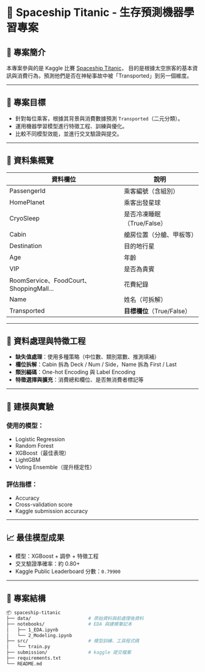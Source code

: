 # 🚀 Spaceship Titanic - 生存預測機器學習專案

## 📘 專案簡介
本專案參與的是 Kaggle 比賽 [Spaceship Titanic](https://www.kaggle.com/competitions/spaceship-titanic)，
目的是根據太空旅客的基本資訊與消費行為，預測他們是否在神秘事故中被「Transported」到另一個維度。

---

## 🎯 專案目標
- 針對每位乘客，根據其背景與消費數據預測 `Transported`（二元分類）。
- 運用機器學習模型進行特徵工程、訓練與優化。
- 比較不同模型效能，並進行交叉驗證與提交。

---

## 📂 資料集概覽

| 資料欄位        | 說明                     |
|-----------------|--------------------------|
| PassengerId     | 乘客編號（含組別）       |
| HomePlanet      | 乘客出發星球             |
| CryoSleep       | 是否冷凍睡眠（True/False）|
| Cabin           | 艙房位置（分艙、甲板等）  |
| Destination     | 目的地行星               |
| Age             | 年齡                     |
| VIP             | 是否為貴賓               |
| RoomService、FoodCourt、ShoppingMall... | 花費紀錄 |
| Name            | 姓名（可拆解）           |
| Transported     | **目標欄位**（True/False）|

---

## 🧹 資料處理與特徵工程
- **缺失值處理**：使用多種策略（中位數、類別眾數、推測填補）
- **欄位拆解**：Cabin 拆為 Deck / Num / Side，Name 拆為 First / Last
- **類別編碼**：One-hot Encoding 與 Label Encoding
- **特徵選擇與擴充**：消費總和欄位、是否無消費者標記等

---

## 🧠 建模與實驗
### 使用的模型：
- Logistic Regression
- Random Forest
- XGBoost（最佳表現）
- LightGBM
- Voting Ensemble（提升穩定性）

### 評估指標：
- Accuracy
- Cross-validation score
- Kaggle submission accuracy

---

## 📈 最佳模型成果
- 模型：XGBoost + 調參 + 特徵工程
- 交叉驗證準確率：約 0.80+
- Kaggle Public Leaderboard 分數：`0.79900`

---

## 📁 專案結構
```bash
📦 spaceship-titanic
├── data/                     # 原始資料與前處理後資料
├── notebooks/                # EDA 與建模筆記本
│   ├── 1_EDA.ipynb
│   └── 2_Modeling.ipynb
├── src/                      # 模型訓練、工具程式碼
│   └── train.py
├── submission/               # kaggle 提交檔案
├── requirements.txt
└── README.md

